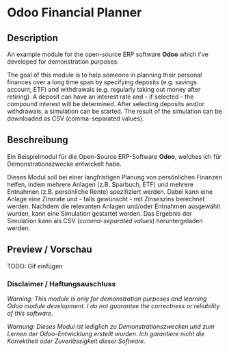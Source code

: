 # Odoo Financial Planner
## Description
An example module for the open-source ERP software **Odoo** which I've developed for demonstration
purposes.

The goal of this module is to help someone in planning their personal finances over a long time span
by specifying deposits (e.g. savings account, ETF) and withdrawals (e.g. regularly taking out money after retiring).
A deposit can have an interest rate and - if selected - the compound interest will be determined.
After selecting deposits and/or withdrawals, a simulation can be started.
The result of the simulation can be downloaded as CSV (comma-separated values).


## Beschreibung
Ein Beispielmodul für die Open-Source ERP-Software **Odoo**, welches ich für Demonstrationszwecke
entwickelt habe.

Dieses Modul soll bei einer langfristigen Planung von persönlichen Finanzen helfen, indem
mehrere Anlagen (z.B. Sparbuch, ETF) und mehrere Entnahmen (z.B. persönliche Rente) spezifiziert werden.
Dabei kann eine Anlage eine Zinsrate und - falls gewünscht - mit Zinseszins berechnet werden.
Nachdem die relevanten Anlagen und/oder Entnahmen ausgewählt wurden, kann eine Simulation gestartet werden.
Das Ergebnis der Simulation kann als CSV (*comma-separated values*) heruntergeladen werden.

## Preview / Vorschau
TODO: Gif einfügen

### Disclaimer / Haftungsauschluss
*Warning: This module is only for demonstration purposes and learning Odoo module development.
I do not guarantee the correctness or reliability of this software.*

*Warnung: Dieses Modul ist lediglich zu Demonstrationszwecken und zum Lernen der Odoo-Entwicklung
erstellt wurden. Ich garantiere nicht die Korrektheit oder Zuverlässigkeit dieser Software.*
